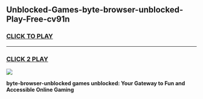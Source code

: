 
## Unblocked-Games-byte-browser-unblocked-Play-Free-cv91n
<h3>
<a href="https://premium76.site?title=byte-browser-unblocked&ref=12A">CLICK TO PLAY</a></h3>
<hr>

<h3>
<a href="https://premium76.site?title=byte-browser-unblocked&ref=12A">CLICK 2 PLAY</a>
  
</h3>

<a href="https://premium76.site?title=byte-browser-unblocked&ref=12A"><img src="https://clearcache.store/games.png"></a>


**byte-browser-unblocked games unblocked: Your Gateway to Fun and Accessible Online Gaming**
